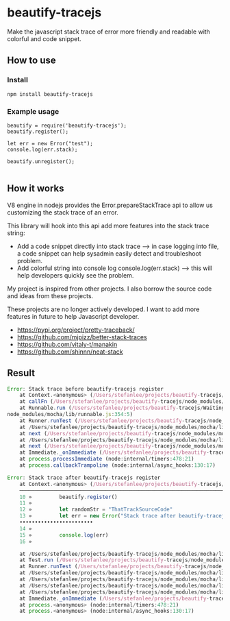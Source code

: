 # beautify-tracejs
Make the javascript stack trace of error more friendly and readable with colorful and code snippet.

## How to use
### Install
```npm install beautify-tracejs```

### Example usage
``` 
beautify = require('beautify-tracejs');
beautify.register();

let err = new Error("test");
console.log(err.stack);

beautify.unregister();


```

## How it works
V8 engine in nodejs provides the Error.prepareStackTrace api to allow us customizing the stack trace of an error.

This library will hook into this api add more features into the stack trace string:
- Add a code snippet directly into stack trace --> in case logging into file, a code snippet can help sysadmin easily detect and troubleshoot problem.
- Add colorful string into console log console.log(err.stack) --> this will help developers quickly see the problem.


My project is inspired from other projects. I also borrow the source code and ideas from these projects. 

These projects are no longer actively developed. I want to add more features in future to help Javascript developer.

- https://pypi.org/project/pretty-traceback/
- https://github.com/mjpizz/better-stack-traces
- https://github.com/vitaly-t/manakin
- https://github.com/shinnn/neat-stack

## Result
```javascript
Error: Stack trace before beautify-tracejs register
    at Context.<anonymous> (/Users/stefanlee/projects/beautify-tracejs/test/index.test.js:8:21)
    at callFn (/Users/stefanlee/projects/beautify-tracejs/node_modules/mocha/lib/runnable.js:366:21)
    at Runnable.run (/Users/stefanlee/projects/beautify-tracejs/Waiting for the debugger to disconnect...
node_modules/mocha/lib/runnable.js:354:5)
    at Runner.runTest (/Users/stefanlee/projects/beautify-tracejs/node_modules/mocha/lib/runner.js:666:10)
    at /Users/stefanlee/projects/beautify-tracejs/node_modules/mocha/lib/runner.js:789:12
    at next (/Users/stefanlee/projects/beautify-tracejs/node_modules/mocha/lib/runner.js:581:14)
    at /Users/stefanlee/projects/beautify-tracejs/node_modules/mocha/lib/runner.js:591:7
    at next (/Users/stefanlee/projects/beautify-tracejs/node_modules/mocha/lib/runner.js:474:14)
    at Immediate._onImmediate (/Users/stefanlee/projects/beautify-tracejs/node_modules/mocha/lib/runner.js:559:5)
    at process.processImmediate (node:internal/timers:478:21)
    at process.callbackTrampoline (node:internal/async_hooks:130:17)
```

```javascript
Error: Stack trace after beautify-tracejs register
    at Context.<anonymous> (/Users/stefanlee/projects/beautify-tracejs/test/index.test.js:13:19)
    ────────────────────────────────────────────────────────────────────────────────────────────────────────────
    10 »         beautify.register()
    11 » 
    12 »         let randomStr = "ThatTrackSourceCode"
    13 »         let err = new Error("Stack trace after beautify-tracejs register");
    ••••••••••••••••••••••••
    14 » 
    15 »         console.log(err)
    16 » 

    at /Users/stefanlee/projects/beautify-tracejs/node_modules/mocha/lib/runnable.js:366:21
    at Test.run (/Users/stefanlee/projects/beautify-tracejs/node_modules/mocha/lib/runnable.js:354:5)
    at Runner.runTest (/Users/stefanlee/projects/beautify-tracejs/node_modules/mocha/lib/runner.js:666:10)
    at /Users/stefanlee/projects/beautify-tracejs/node_modules/mocha/lib/runner.js:789:12
    at /Users/stefanlee/projects/beautify-tracejs/node_modules/mocha/lib/runner.js:581:14
    at /Users/stefanlee/projects/beautify-tracejs/node_modules/mocha/lib/runner.js:591:7
    at /Users/stefanlee/projects/beautify-tracejs/node_modules/mocha/lib/runner.js:474:14
    at Immediate._onImmediate (/Users/stefanlee/projects/beautify-tracejs/node_modules/mocha/lib/runner.js:559:5)
    at process.<anonymous> (node:internal/timers:478:21)
    at process.<anonymous> (node:internal/async_hooks:130:17)
```
